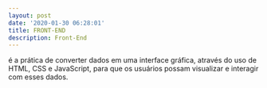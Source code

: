 ```yaml
---
layout: post
date: '2020-01-30 06:28:01'
title: FRONT-END
description: Front-End
---
```

 é a prática de converter dados em uma interface gráfica, através do uso de HTML, CSS e JavaScript, para que os usuários possam visualizar e interagir com esses dados.
